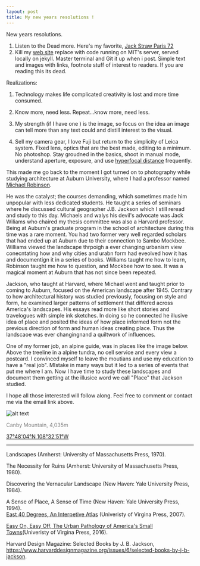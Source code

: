 ```yaml
---
layout: post
title: My new years resolutions !
---
```


New years resolutions.

1. Listen to the Dead more. Here's my favorite, [Jack Straw Paris 72](https://www.youtube.com/watch?v=aICQdwvlwXU)
2. Kill my [web site](http://www.jonkalev.com) replace with code running on MIT's server, served locally on jekyll. Master terminal and Git it  up when i post.  Simple text and images with links, footnote stuff of interest to readers. If you are reading this its dead.

Realizations:                          

1) Technology makes life complicated creativity is lost and more time consumed.

2) Know more, need less. Repeat...know more, need less.

3) My strength (if I have one ) is the image,  so focus on the idea an image can tell more than any text could and distill interest to the visual.

4) Sell my camera gear, I love Fuji but return to the simplicity of Leica system. Fixed lens, optics that are the best made, editing to a minimum. No photoshop. Stay groudned in the basics, shoot in manual mode, understand aperture, exposure, and use [hyperfocal distance](https://www.bhphotovideo.com/explora/photography/tips-and-solutions/calculating-hyperfocal-distance-in-photography?BI=19414&msclkid=53de2982346c14b1e7734a45ea85f3cb) frequently. 





This made me go back to the moment I got turned on to photography while studying architecture at Auburn University, where I had a professor named [Michael Robinson](https://cadc.auburn.edu/people/michael-robinson/).

He was the catalyst; the courses demanding, which sometimes made him unpopular with less dedicated students. He taught a series of seminars where he discussed cultural geographer J.B. Jackson which I still reread and study to this day. 
Michaels and walys his devil's advocate was Jack Wiliams who chaired my thesis committee was also a Harvard professor. Being at Auburn's graduate program in the school of architecture during this time was a rare moment. You had two former very well regarded scholars that had ended up at Auburn due to their connection to Sambo Mockbee.
Williams viewed the landscape thrpoigh a ever changing urbanism view conecntating how and why cities and urabn form had eveolved how it has and documentign it in a series of books.
Williams taught me how to learn, Robinson taught me how to question, and Mockbee how to see. It was a magical moment at Auburn that has not since been repeated. 

Jackson, who taught at Harvard, where Michael went and taught prior to coming to Auburn, focused on the American landscape after 1945. Contrary to how architectural history was studied previously, focusing on style and form, he examined larger patterns of settlement that differed across America's landscapes. His essays read more like short stories and travelogues with simple ink sketches.  In doing so he connected he illusive idea of place and posited the ideas of how place informed form not the previous direction of form and human ideas creating place. Thus the landscaoe was ever changingnand a quiltwork of influences.

One of my former job, an alpine guide, was in places like the image below. Above the treeline in a alpine tundra, no cell service and every view a postcard. I convinced myself to leave the moutians and use my education to have a "real job". MIstake in many ways but it led to a series of events that put me where I am. Now I have time to study these landscapes and document them getting at the illusice word we call "Place" that Jackson studied.

I hope all those interested will follow along. Feel free to comment or contact me via the email link above.



![alt text](https://jonkalev.s3.us-west-2.amazonaws.com/_camp.jpg)
<p style="color: grey; font-size: 14px;">Canby Mountain, 4,035m </p>

[37°48'04°N 108°32'51°W](https://earth.google.com/web/search/Silverton,+CO/@37.79825199,-107.54478646,4002.35611218a,2036.1061194d,35y,144.01108402h,44.98622742t,0r/data=CmcaPRI3CiUweDg3M2VlZjE0MThlMDI4MTU6MHhhOWRkNmI5OTdiYzg4YmU4Kg5DYW5ieQpNb3VudGFpbhgCIAEiJgokCSiQloTE00VAEYkW0xkRDDhAGbTYmb3rkFPAIVOAZTmAB1_A)

---
<p style="color: grey; font-size: 16px;">

Landscapes (Amherst: University of Massachusetts Press, 1970).<br/>


The Necessity for Ruins (Amherst: University of Massachusetts Press, 1980).<br/>

Discovering the Vernacular Landscape (New Haven: Yale University Press, 1984).<br/>

A Sense of Place, A Sense of Time (New Haven: Yale University Press, 1994).<br/>
 <a href = "https://www.upress.virginia.edu/title/1544/" target = "_self">East 40 Degrees, An Interpetive Atlas</a> (Univeristy of Virgina Press, 2007).<br/>

<a href = "https://www.upress.virginia.edu/title/3514/" target = "_self">Easy On, Easy Off, The Urban Pathology of America's Small Towns</a>(Univeristy of Virgina Press, 2016).<br/>

 Harvard Design Magazine: Selected Books by J. B. Jackson, https://www.harvarddesignmagazine.org/issues/6/selected-books-by-j-b-jackson. 



 </p>





